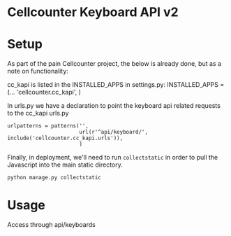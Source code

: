 # Cellcounter Keyboard API v2 

# Setup

As part of the pain Cellcounter project, the below is already done, but as a note on functionality:

cc_kapi is listed in the INSTALLED_APPS in settings.py:
    INSTALLED_APPS = (...
                      'cellcounter.cc_kapi',
                     )

In urls.py we have a declaration to point the keyboard api related requests to the cc_kapi urls.py

    urlpatterns = patterns('',
                           url(r'^api/keyboard/', include('cellcounter.cc_kapi.urls')),
                           )

Finally, in deployment, we'll need to run ```collectstatic``` in order to pull the Javascript into the main static directory.

    python manage.py collectstatic


# Usage

Access through api/keyboards

